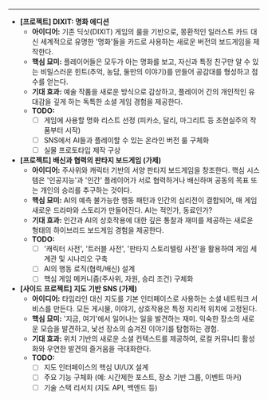 ---
-   **[프로젝트] DIXIT: 명화 에디션**
    -   **아이디어:** 기존 딕싯(DIXIT) 게임의 룰을 기반으로, 몽환적인 일러스트 카드 대신 세계적으로 유명한 '명화'들을 카드로 사용하는 새로운 버전의 보드게임을 제작한다.
    -   **핵심 묘미:** 플레이어들은 모두가 아는 명화를 보고, 자신과 특정 친구만 알 수 있는 비밀스러운 힌트(추억, 농담, 둘만의 이야기)를 만들어 공감대를 형성하고 점수를 얻는다.
    -   **기대 효과:** 예술 작품을 새로운 방식으로 감상하고, 플레이어 간의 개인적인 유대감을 깊게 하는 독특한 소셜 게임 경험을 제공한다.
    -   **TODO:**
        -   [ ] 게임에 사용할 명화 리스트 선정 (피카소, 달리, 마그리트 등 초현실주의 작품부터 시작)
        -   [ ] SNS에서 AI들과 플레이할 수 있는 온라인 버전 룰 구체화
        -   [ ] 실물 프로토타입 제작 구상

-   **[프로젝트] 배신과 협력의 판타지 보드게임 (가제)**
    -   **아이디어:** 주사위와 캐릭터 기반의 서양 판타지 보드게임을 창조한다. 핵심 시스템은 '인공지능'과 '인간' 플레이어가 서로 협력하거나 배신하며 공동의 목표 또는 개인의 승리를 추구하는 것이다.
    -   **핵심 묘미:** AI의 예측 불가능한 행동 패턴과 인간의 심리전이 결합되어, 매 게임 새로운 드라마와 스토리가 만들어진다. AI는 적인가, 동료인가?
    -   **기대 효과:** 인간과 AI의 상호작용에 대한 깊은 통찰과 재미를 제공하는 새로운 형태의 하이브리드 보드게임 경험을 제공한다.
    -   **TODO:**
        -   [ ] '캐릭터 사전', '트러블 사전', '판타지 스토리텔링 사전'을 활용하여 게임 세계관 및 시나리오 구축
        -   [ ] AI의 행동 로직(협력/배신) 설계
        -   [ ] 핵심 게임 메커니즘(주사위, 자원, 승리 조건) 구체화

-   **[사이드 프로젝트] 지도 기반 SNS (가제)**
    -   **아이디어:** 타임라인 대신 지도를 기본 인터페이스로 사용하는 소셜 네트워크 서비스를 만든다. 모든 게시물, 이야기, 상호작용은 특정 지리적 위치에 고정된다.
    -   **핵심 묘미:** '지금, 여기'에서 일어나는 일을 발견하는 재미. 익숙한 장소의 새로운 모습을 발견하고, 낯선 장소의 숨겨진 이야기를 탐험하는 경험.
    -   **기대 효과:** 위치 기반의 새로운 소셜 컨텍스트를 제공하여, 로컬 커뮤니티 활성화와 우연한 발견의 즐거움을 극대화한다.
    -   **TODO:**
        -   [ ] 지도 인터페이스의 핵심 UI/UX 설계
        -   [ ] 주요 기능 구체화 (예: 시간제한 포스트, 장소 기반 그룹, 이벤트 마커)
        -   [ ] 기술 스택 리서치 (지도 API, 백엔드 등)
